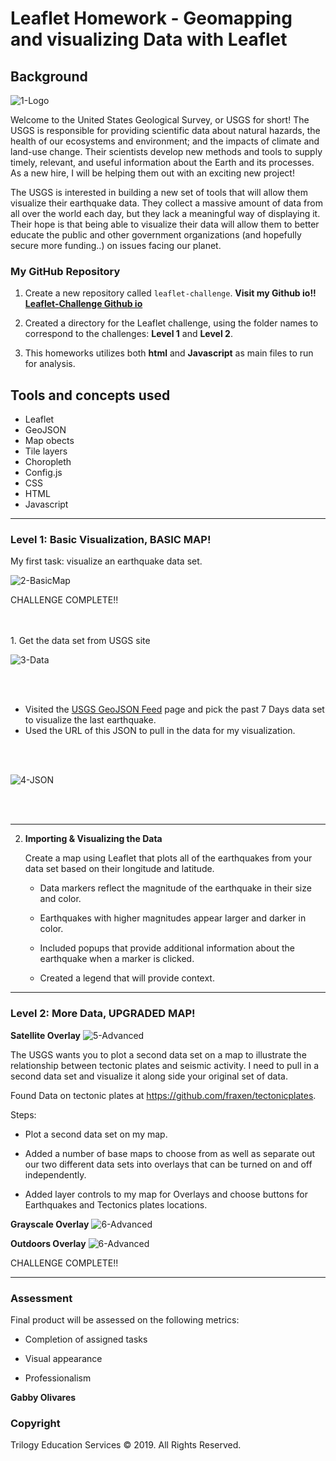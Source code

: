 # Leaflet Homework - Geomapping and visualizing Data with Leaflet

## Background

![1-Logo](Images/1-Logo.png)

Welcome to the United States Geological Survey, or USGS for short! The USGS is responsible for providing scientific data about natural hazards, the health of our ecosystems and environment; and the impacts of climate and land-use change. Their scientists develop new methods and tools to supply timely, relevant, and useful information about the Earth and its processes. As a new hire, I will be helping them out with an exciting new project!

The USGS is interested in building a new set of tools that will allow them visualize their earthquake data. They collect a massive amount of data from all over the world each day, but they lack a meaningful way of displaying it. Their hope is that being able to visualize their data will allow them to better educate the public and other government organizations (and hopefully secure more funding..) on issues facing our planet.

### My GitHub Repository

1. Create a new repository called `leaflet-challenge`. **Visit my Github io!!**
**[Leaflet-Challenge Github io](https://gabbyolivares.github.io/Leaflet-Challenge/)** 


3. Created a directory for the Leaflet challenge, using  the folder names to correspond to the challenges: **Level 1** and **Level 2**.

4. This homeworks utilizes both **html** and **Javascript** as main files to run for analysis.



## Tools and concepts used
* Leaflet
* GeoJSON
* Map obects
* Tile layers
* Choropleth 
* Config.js
* CSS
* HTML
* Javascript

- - -

### Level 1: Basic Visualization, BASIC MAP!

My first task: visualize an earthquake data set.

![2-BasicMap](output/L1LightMapEathquakes.png)


CHALLENGE COMPLETE!!

<br>

</br>
1. Get the data set from USGS site

   ![3-Data](Images/3-Data.png)


<br>

</br>

   * Visited the [USGS GeoJSON Feed](http://earthquake.usgs.gov/earthquakes/feed/v1.0/geojson.php) page and pick the past 7 Days data set to visualize the last earthquake.
   * Used the URL of this JSON to pull in the data for my visualization.
<br>

</br>

   ![4-JSON](output/L1GeoJsonPast7days_allearthquakes.png)

<br>


</br>

- - -

2. **Importing & Visualizing the Data**

   Create a map using Leaflet that plots all of the earthquakes from your data set based on their longitude and latitude.

   * Data markers reflect the magnitude of the earthquake in their size and color. 

   * Earthquakes with higher magnitudes appear larger and darker in color.

   * Included popups that provide additional information about the earthquake when a marker is clicked.

   * Created a legend that will provide context. 

   
- - -

### Level 2: More Data, UPGRADED MAP!

**Satellite  Overlay**
![5-Advanced](output/L2SatelliteMapTectonicPlates.png)

The USGS wants you to plot a second data set on a map to illustrate the relationship between tectonic plates and seismic activity. I need to pull in a second data set and visualize it along side your original set of data. 

Found Data on tectonic plates at <https://github.com/fraxen/tectonicplates>.

Steps:

* Plot a second data set on my map.

* Added a number of base maps to choose from as well as separate out our two different data sets into overlays that can be turned on and off independently.

* Added layer controls to my map for Overlays and choose buttons for Earthquakes and Tectonics plates locations.

**Grayscale Overlay**
![6-Advanced](output/L2LightMapEarthquake.png)

**Outdoors Overlay**
![6-Advanced](output/L2OutdoorsMapTectonicPlates.png)

CHALLENGE COMPLETE!! 

- - -

### Assessment

Final product will be assessed on the following metrics:

* Completion of assigned tasks

* Visual appearance

* Professionalism

**Gabby Olivares**

### Copyright

Trilogy Education Services © 2019. All Rights Reserved.
